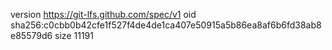 version https://git-lfs.github.com/spec/v1
oid sha256:c0cbb0b42cfe1f527f4de4de1ca407e50915a5b86ea8af6b6fd38ab8e85579d6
size 11191
